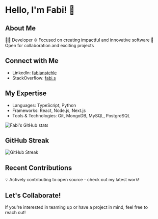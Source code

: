 # Hello, I'm Fabi! 👋

## About Me
👨‍💻 Developer
🌐 Focused on creating impactful and innovative software 
🤝 Open for collaboration and exciting projects

## Connect with Me
- LinkedIn: [fabianstehle](https://www.linkedin.com/in/fabianstehle)
- StackOverflow: [fabi.s](https://stackoverflow.com/users/14813794/fabi-s)

## My Expertise
- Languages: TypeScript, Python
- Frameworks: React, Node.js, Next.js
- Tools & Technologies: Git, MongoDB, MySQL, PostgreSQL

![Fabi's GitHub stats](https://github-readme-stats.vercel.app/api?username=ezzcodeezzlife&show_icons=true&theme=radical)

## GitHub Streak
![GitHub Streak](https://github-readme-streak-stats.herokuapp.com/?user=ezzcodeezzlife&theme=dark)

## Recent Contributions
💡 Actively contributing to open source - check out my latest work!

## Let's Collaborate!
If you're interested in teaming up or have a project in mind, feel free to reach out!
